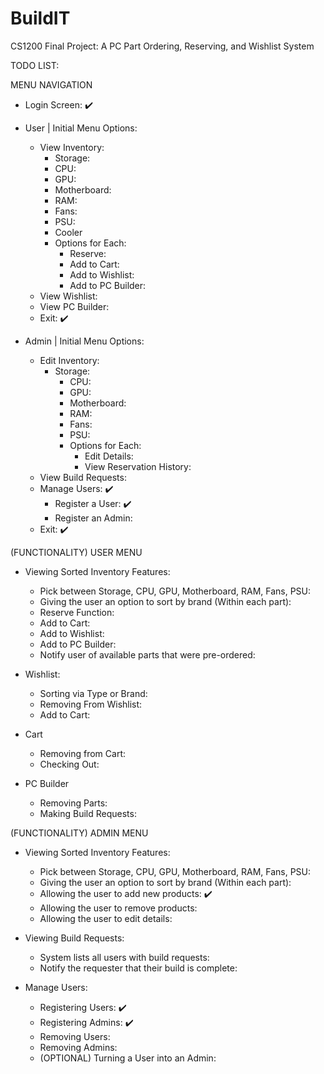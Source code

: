 # BuildIT
CS1200 Final Project: A PC Part Ordering, Reserving, and Wishlist System

TODO LIST:

MENU NAVIGATION

- Login Screen: ✔️
- User | Initial Menu Options:
    - View Inventory:
        - Storage:
        - CPU:
        - GPU:
        - Motherboard:
        - RAM:
        - Fans:
        - PSU:
        - Cooler
        - Options for Each:
            - Reserve:
            - Add to Cart:
            - Add to Wishlist:
            - Add to PC Builder:
    - View Wishlist: 
    - View PC Builder:
    - Exit: ✔️

- Admin | Initial Menu Options:
    - Edit Inventory:
      - Storage: 
        - CPU: 
        - GPU: 
        - Motherboard: 
        - RAM:
        - Fans:
        - PSU:
        - Options for Each:
           - Edit Details:
           - View Reservation History:
    - View Build Requests: 
    - Manage Users: ✔️ 
        - Register a User: ✔️
        - Register an Admin:
    - Exit: ✔️

(FUNCTIONALITY) USER MENU
- Viewing Sorted Inventory Features: 
  - Pick between Storage, CPU, GPU, Motherboard, RAM, Fans, PSU:
  - Giving the user an option to sort by brand (Within each part):
  - Reserve Function:
  - Add to Cart:
  - Add to Wishlist:
  - Add to PC Builder:
  - Notify user of available parts that were pre-ordered:

- Wishlist:
  - Sorting via Type or Brand: 
  - Removing From Wishlist:
  - Add to Cart:

- Cart
  - Removing from Cart: 
  - Checking Out: 

- PC Builder
  - Removing Parts: 
  - Making Build Requests:

(FUNCTIONALITY) ADMIN MENU
- Viewing Sorted Inventory Features: 
  - Pick between Storage, CPU, GPU, Motherboard, RAM, Fans, PSU: 
  - Giving the user an option to sort by brand (Within each part):
  - Allowing the user to add new products: ✔️
  - Allowing the user to remove products:
  - Allowing the user to edit details:

- Viewing Build Requests:
  - System lists all users with build requests:
  - Notify the requester that their build is complete:

- Manage Users:
  - Registering Users: ✔️ 
  - Registering Admins: ✔️
  - Removing Users:
  - Removing Admins:
  - (OPTIONAL) Turning a User into an Admin:
